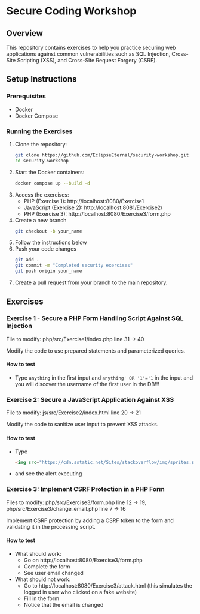 # Secure Coding Workshop

## Overview

This repository contains exercises to help you practice securing web applications against common vulnerabilities such as
SQL Injection, Cross-Site Scripting (XSS), and Cross-Site Request Forgery (CSRF).

## Setup Instructions

### Prerequisites

- Docker
- Docker Compose

### Running the Exercises

1. Clone the repository:
   ```bash
   git clone https://github.com/EclipseEternal/security-workshop.git
   cd security-workshop
2. Start the Docker containers:
   ```bash
   docker compose up --build -d
3. Access the exercises:
    * PHP (Exercise 1): http://localhost:8080/Exercise1
    * JavaScript (Exercise 2): http://localhost:8081/Exercise2/
    * PHP (Exercise 3): http://localhost:8080/Exercise3/form.php
4. Create a new branch
   ```bash
   git checkout -b your_name   
5. Follow the instructions below
6. Push your code changes
   ```bash
   git add .
   git commit -m "Completed security exercises"
   git push origin your_name
7. Create a pull request from your branch to the main repository.
## Exercises

### Exercise 1 - Secure a PHP Form Handling Script Against SQL Injection

File to modify: php/src/Exercise1/index.php line 31 -> 40

Modify the code to use prepared statements and parameterized queries.
#### How to test
* Type `anything` in the first input and `anything' OR '1'='1` in the input and you will discover the username of the first user in the DB!!!

### Exercise 2: Secure a JavaScript Application Against XSS

File to modify: js/src/Exercise2/index.html line 20 -> 21

Modify the code to sanitize user input to prevent XSS attacks.

#### How to test
* Type
   ```html
   <img src="https://cdn.sstatic.net/Sites/stackoverflow/img/sprites.svg?v=1b3cdae197be" onload="alert(1)">
* and see the alert executing

### Exercise 3: Implement CSRF Protection in a PHP Form

Files to modify: php/src/Exercise3/form.php line 12 -> 19, php/src/Exercise3/change_email.php line 7 -> 16

Implement CSRF protection by adding a CSRF token to the form and validating it in the processing script.

#### How to test
* What should work:
  * Go on http://localhost:8080/Exercise3/form.php
  * Complete the form
  * See user email changed
* What should not work:
  * Go to http://localhost:8080/Exercise3/attack.html (this simulates the logged in user who clicked on a fake website)
  * Fill in the form
  * Notice that the email is changed